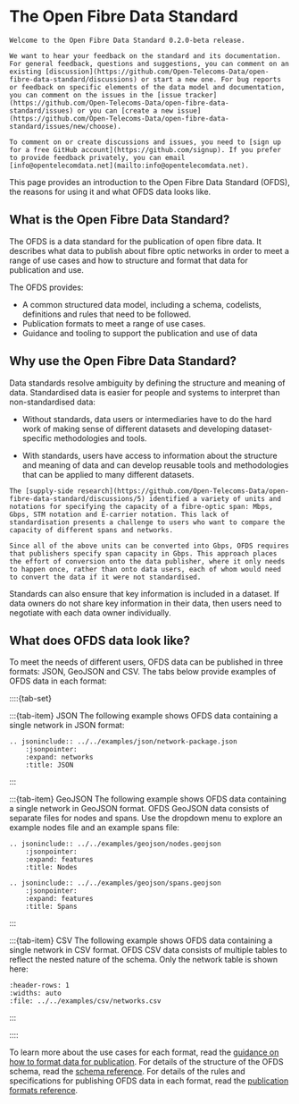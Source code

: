 # The Open Fibre Data Standard

```{admonition} 0.2.0-beta release
Welcome to the Open Fibre Data Standard 0.2.0-beta release.

We want to hear your feedback on the standard and its documentation. For general feedback, questions and suggestions, you can comment on an existing [discussion](https://github.com/Open-Telecoms-Data/open-fibre-data-standard/discussions) or start a new one. For bug reports or feedback on specific elements of the data model and documentation, you can comment on the issues in the [issue tracker](https://github.com/Open-Telecoms-Data/open-fibre-data-standard/issues) or you can [create a new issue](https://github.com/Open-Telecoms-Data/open-fibre-data-standard/issues/new/choose).

To comment on or create discussions and issues, you need to [sign up for a free GitHub account](https://github.com/signup). If you prefer to provide feedback privately, you can email [info@opentelecomdata.net](mailto:info@opentelecomdata.net).
```

This page provides an introduction to the Open Fibre Data Standard (OFDS), the reasons for using it and what OFDS data looks like.

## What is the Open Fibre Data Standard?

The OFDS is a data standard for the publication of open fibre data. It describes what data to publish about fibre optic networks in order to meet a range of use cases and how to structure and format that data for publication and use.

The OFDS provides:

- A common structured data model, including a schema, codelists, definitions and rules that need to be followed.
- Publication formats to meet a range of use cases.
- Guidance and tooling to support the publication and use of data

## Why use the Open Fibre Data Standard?

Data standards resolve ambiguity by defining the structure and meaning of data. Standardised data is easier for people and systems to interpret than non-standardised data:

- Without standards, data users or intermediaries have to do the hard work of making sense of different datasets and developing dataset-specific methodologies and tools.

- With standards, users have access to information about the structure and meaning of data and can develop reusable tools and methodologies that can be applied to many different datasets.

```{admonition} Standardisation in the fibre context
The [supply-side research](https://github.com/Open-Telecoms-Data/open-fibre-data-standard/discussions/5) identified a variety of units and notations for specifying the capacity of a fibre-optic span: Mbps, Gbps, STM notation and E-carrier notation. This lack of standardisation presents a challenge to users who want to compare the capacity of different spans and networks.

Since all of the above units can be converted into Gbps, OFDS requires that publishers specify span capacity in Gbps. This approach places the effort of conversion onto the data publisher, where it only needs to happen once, rather than onto data users, each of whom would need to convert the data if it were not standardised.
```

Standards can also ensure that key information is included in a dataset. If data owners do not share key information in their data, then users need to negotiate with each data owner individually.

## What does OFDS data look like?

To meet the needs of different users, OFDS data can be published in three formats: JSON, GeoJSON and CSV. The tabs below provide examples of OFDS data in each format:

::::{tab-set}

:::{tab-item} JSON
The following example shows OFDS data containing a single network in JSON format:

```{eval-rst}
.. jsoninclude:: ../../examples/json/network-package.json
    :jsonpointer:
    :expand: networks
    :title: JSON
```

:::

:::{tab-item} GeoJSON
The following example shows OFDS data containing a single network in GeoJSON format. OFDS GeoJSON data consists of separate files for nodes and spans. Use the dropdown menu to explore an example nodes file and an example spans file:

```{eval-rst}
.. jsoninclude:: ../../examples/geojson/nodes.geojson
    :jsonpointer:
    :expand: features
    :title: Nodes

.. jsoninclude:: ../../examples/geojson/spans.geojson
    :jsonpointer:
    :expand: features
    :title: Spans

```

:::

:::{tab-item} CSV
The following example shows OFDS data containing a single network in CSV format. OFDS CSV data consists of multiple tables to reflect the nested nature of the schema. Only the network table is shown here:

```{csv-table-no-translate}
:header-rows: 1
:widths: auto
:file: ../../examples/csv/networks.csv
```

:::

::::

To learn more about the use cases for each format, read the [guidance on how to format data for publication](../guidance/publication.md#how-to-format-data-for-publication). For details of the structure of the OFDS schema, read the [schema reference](../reference/schema.md). For details of the rules and specifications for publishing OFDS data in each format, read the [publication formats reference](../reference/publication_formats/index.md).
